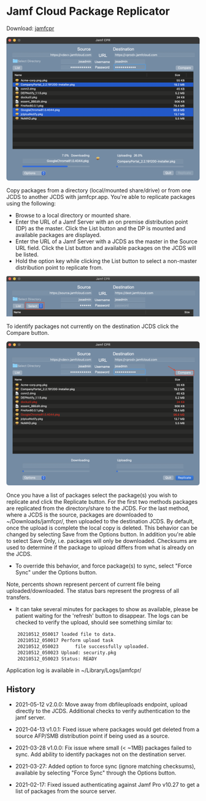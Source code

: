 # Jamf Cloud Package Replicator 

Download: [jamfcpr](https://github.com/BIG-RAT/jamfcpr/releases/download/current/jamfcpr.zip)

![alt text](./images/jamfcpr.png "jamfcpr")

Copy packages from a directory (local/mounted share/drive) or from one JCDS to another JCDS with jamfcpr.app.  You're able to replicate packages using the following:

* Browse to a local directory or mounted share.
* Enter the URL of a Jamf Server with an on premise distribution point (DP) as the master.  Click the List button and the DP is mounted and available packages are displayed.
* Enter the URL of a Jamf Server with a JCDS as the master in the Source URL field.  Click the List button and available packages on the JCDS will be listed.
* Hold the option key while clicking the List button to select a non-master distribution point to replicate from.

![alt text](./images/select.png "select")

To identify packages not currently on the destination JCDS click the Compare button.


![alt text](./images/compare.png "compare")


Once you have a list of packages select the package(s) you wish to replicate and click the Replicate button.  For the first two methods packages are replicated from the directory/share to the JCDS.  For the last method, where a JCDS is the source, packages are downloaded to ~/Downloads/jamfcpr/, then uploaded to the destination JCDS.  By default, once the upload is complete the local copy is deleted.  This behavior can be changed by selecting Save from the Options button.  In addition you're able to select Save Only, i.e. packages will only be downloaded.
Checksums are used to determine if the package to upload differs from what is already on the JCDS. 

* To override this behavior, and force package(s) to sync, select "Force Sync" under the Options button.

Note, percents shown represent percent of current file being uploaded/downloaded.  The status bars represent the progress of all transfers.  

* It can take several minutes for packages to show as available, please be patient waiting for the 'refresh' button to disappear.  The logs can be checked to verify the upload, should see something similar to:

```
    20210512_050017 loaded file to data.
    20210512_050017 Perform upload task
    20210512_050023 	 file successfully uploaded.
    20210512_050023 Upload: security.pkg
    20210512_050023 Status: READY
```

Application log is available in ~/Library/Logs/jamfcpr/

## History

- 2021-05-12 v2.0.0: Move away from dbfileuploads endpoint, upload directly to the JCDS.  Additional checks to verify authentication to the jamf server.

- 2021-04-13 v1.0.1: Fixed issue where packages would get deleted from a source AFP/SMB distribution point if being used as a source.

- 2021-03-28 v1.0.0: Fix issue where small (< ~1MB) packages failed to sync.  Add ability to identify packages not on the destination server.

- 2021-03-27: Added option to force sync (ignore matching checksums), available by selecting "Force Sync" through the Options button.

- 2021-02-17: Fixed issued authenticating against Jamf Pro v10.27 to get a list of packages from the source server.
